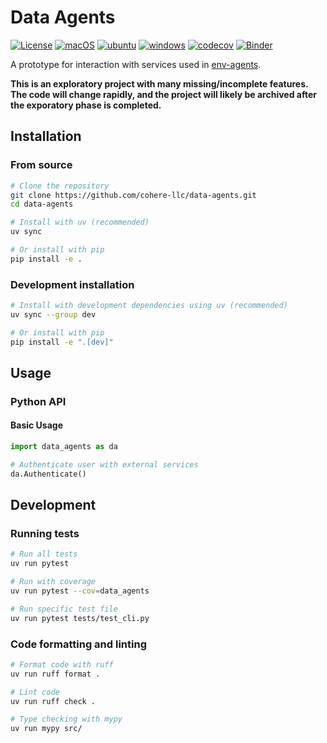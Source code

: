 # Data Agents
[![License](https://img.shields.io/github/license/cohere-llc/data-agents.svg)](https://github.com/cohere-llc/data-agents/blob/main/LICENSE)
[![macOS](https://github.com/cohere-llc/data-agents/actions/workflows/mac.yml/badge.svg)](https://github.com/cohere-llc/data-agents/actions/workflows/mac.yml)
[![ubuntu](https://github.com/cohere-llc/data-agents/actions/workflows/ubuntu.yml/badge.svg)](https://github.com/cohere-llc/data-agents/actions/workflows/ubuntu.yml)
[![windows](https://github.com/cohere-llc/data-agents/actions/workflows/windows.yml/badge.svg)](https://github.com/cohere-llc/data-agents/actions/workflows/windows.yml)
[![codecov](https://codecov.io/gh/cohere-llc/data-agents/branch/main/graph/badge.svg)](https://codecov.io/gh/cohere-llc/data-agents)
[![Binder](https://mybinder.org/badge_logo.svg)](https://mybinder.org/v2/gh/cohere-llc/data-agents/HEAD?filepath=examples)

A prototype for interaction with services used in [env-agents](https://github.com/aparkin/env-agents).

__This is an exploratory project with many missing/incomplete features.
The code will change rapidly, and the project will likely be archived after the exporatory phase is completed.__

## Installation

### From source

```bash
# Clone the repository
git clone https://github.com/cohere-llc/data-agents.git
cd data-agents

# Install with uv (recommended)
uv sync

# Or install with pip
pip install -e .
```

### Development installation

```bash
# Install with development dependencies using uv (recommended)
uv sync --group dev

# Or install with pip
pip install -e ".[dev]"
```

## Usage

### Python API

#### Basic Usage

```python
import data_agents as da

# Authenticate user with external services
da.Authenticate()
```

## Development

### Running tests

```bash
# Run all tests
uv run pytest

# Run with coverage
uv run pytest --cov=data_agents

# Run specific test file
uv run pytest tests/test_cli.py
```

### Code formatting and linting

```bash
# Format code with ruff
uv run ruff format .

# Lint code
uv run ruff check .

# Type checking with mypy
uv run mypy src/
```
